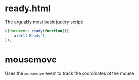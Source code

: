 # ready.html

The arguably most basic jquery script:
```javascript   
$(document).ready(function(){
    alert('Ready');
});
```

# mousemove

Uses the `mousemove` event to track the coordinates of the mouse

